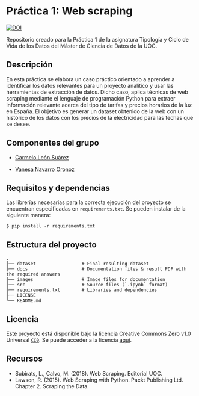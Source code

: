# Práctica 1: Web scraping

[![DOI](https://zenodo.org/badge/DOI/10.5281/zenodo.4677100.svg)](https://doi.org/10.5281/zenodo.4677100)

Repositorio creado para la Práctica 1 de la asignatura Tipología y Ciclo de Vida de los Datos del Máster de Ciencia de Datos de la UOC.

## Descripción

En esta práctica se elabora un caso práctico orientado a aprender a identificar los datos relevantes para un proyecto analítico y usar las herramientas de extracción de datos. Dicho caso, aplica técnicas de web scraping mediante el lenguaje de programación Python para extraer información relevante acerca del tipo de tarifas y precios horarios de la luz en España. El objetivo es generar un dataset obtenido de la web con un histórico de los datos con los precios de la electricidad para las fechas que se desee.

## Componentes del grupo

* [Carmelo León Suárez](https://github.com/cleons0)

* [Vanesa Navarro Oronoz](https://github.com/vnoronoz)

## Requisitos y dependencias

Las librerías necesarias para la correcta ejecución del proyecto se encuentran especificadas en `requirements.txt`.
Se pueden instalar de la siguiente manera:
```
$ pip install -r requirements.txt
```
## Estructura del proyecto

    .
    ├── dataset                 # Final resulting dataset
    ├── docs                    # Documentation files & result PDF with the required answers
    ├── images                  # Image files for documentation
    ├── src                     # Source files (`.ipynb` format)
    ├── requirements.txt        # Libraries and dependencies
    ├── LICENSE
    └── README.md

## Licencia

Este proyecto está disponible bajo la licencia Creative Commons Zero v1.0 Universal [`CC0`](https://creativecommons.org/publicdomain/zero/1.0/deed.es).
Se puede acceder a la licencia [aquí](LICENSE).

## Recursos
* Subirats, L., Calvo, M. (2018). Web Scraping. Editorial UOC.
* Lawson, R. (2015). Web Scraping with Python. Packt Publishing Ltd. Chapter 2. Scraping the Data.
